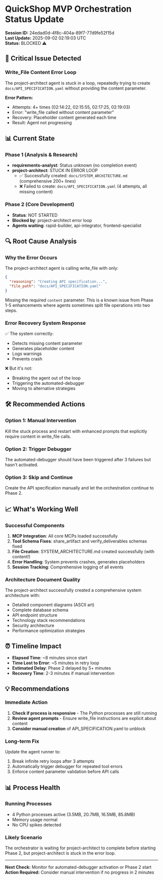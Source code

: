 # QuickShop MVP Orchestration Status Update
**Session ID:** 24edad0d-4f8c-404a-89f7-77d9fe52f15d  
**Last Update:** 2025-09-02 02:19:03 UTC  
**Status:** BLOCKED ⚠️

## 🚨 Critical Issue Detected

### Write_File Content Error Loop
The project-architect agent is stuck in a loop, repeatedly trying to create `docs/API_SPECIFICATION.yaml` without providing the content parameter.

**Error Pattern:**
- Attempts: 4+ times (02:14:22, 02:15:55, 02:17:25, 02:19:03)
- Error: "write_file called without content parameter"
- Recovery: Placeholder content generated each time
- Result: Agent not progressing

## 📊 Current State

### Phase 1 (Analysis & Research)
- **requirements-analyst**: Status unknown (no completion event)
- **project-architect**: STUCK IN ERROR LOOP
  - ✅ Successfully created: `docs/SYSTEM_ARCHITECTURE.md` (comprehensive 200+ lines)
  - ❌ Failed to create: `docs/API_SPECIFICATION.yaml` (4 attempts, all missing content)

### Phase 2 (Core Development)
- **Status**: NOT STARTED
- **Blocked by**: project-architect error loop
- **Agents waiting**: rapid-builder, api-integrator, frontend-specialist

## 🔍 Root Cause Analysis

### Why the Error Occurs
The project-architect agent is calling write_file with only:
```json
{
  "reasoning": "Creating API specification...",
  "file_path": "docs/API_SPECIFICATION.yaml"
}
```

Missing the required `content` parameter. This is a known issue from Phase 1-5 enhancements where agents sometimes split file operations into two steps.

### Error Recovery System Response
✅ The system correctly:
- Detects missing content parameter
- Generates placeholder content
- Logs warnings
- Prevents crash

❌ But it's not:
- Breaking the agent out of the loop
- Triggering the automated-debugger
- Moving to alternative strategies

## 🛠️ Recommended Actions

### Option 1: Manual Intervention
Kill the stuck process and restart with enhanced prompts that explicitly require content in write_file calls.

### Option 2: Trigger Debugger
The automated-debugger should have been triggered after 3 failures but hasn't activated.

### Option 3: Skip and Continue
Create the API specification manually and let the orchestration continue to Phase 2.

## 📈 What's Working Well

### Successful Components
1. **MCP Integration**: All core MCPs loaded successfully
2. **Tool Schema Fixes**: share_artifact and verify_deliverables schemas fixed
3. **File Creation**: SYSTEM_ARCHITECTURE.md created successfully (with content!)
4. **Error Handling**: System prevents crashes, generates placeholders
5. **Session Tracking**: Comprehensive logging of all events

### Architecture Document Quality
The project-architect successfully created a comprehensive system architecture with:
- Detailed component diagrams (ASCII art)
- Complete database schema
- API endpoint structure
- Technology stack recommendations
- Security architecture
- Performance optimization strategies

## ⏰ Timeline Impact

- **Elapsed Time**: ~8 minutes since start
- **Time Lost to Error**: ~5 minutes in retry loop
- **Estimated Delay**: Phase 2 delayed by 5+ minutes
- **Recovery Time**: 2-3 minutes if manual intervention

## 💡 Recommendations

### Immediate Action
1. **Check if process is responsive** - The Python processes are still running
2. **Review agent prompts** - Ensure write_file instructions are explicit about content
3. **Consider manual creation** of API_SPECIFICATION.yaml to unblock

### Long-term Fix
Update the agent runner to:
1. Break infinite retry loops after 3 attempts
2. Automatically trigger debugger for repeated tool errors
3. Enforce content parameter validation before API calls

## 📊 Process Health

### Running Processes
- 4 Python processes active (3.5MB, 20.7MB, 16.5MB, 85.8MB)
- Memory usage normal
- No CPU spikes detected

### Likely Scenario
The orchestrator is waiting for project-architect to complete before starting Phase 2, but project-architect is stuck in the error loop.

---

**Next Check:** Monitor for automated-debugger activation or Phase 2 start  
**Action Required:** Consider manual intervention if no progress in 2 minutes